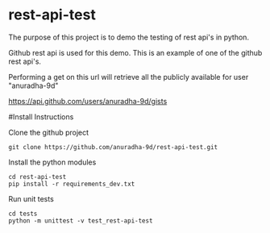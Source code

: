 # rest-api-test

The purpose of this project is to demo the testing of rest api's in python.

Github rest api is used for this demo. This is an example of one of the github rest api's.

Performing a get on this url will retrieve all the publicly available for user "anuradha-9d"

https://api.github.com/users/anuradha-9d/gists


#Install Instructions

Clone the github project
```
git clone https://github.com/anuradha-9d/rest-api-test.git
```

Install the python modules

```
cd rest-api-test
pip install -r requirements_dev.txt
```

Run unit tests

```
cd tests
python -m unittest -v test_rest-api-test
```
